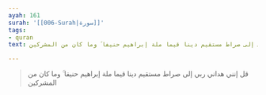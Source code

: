 ```yaml
---
ayah: 161
surah: '[[006-Surah|سورة]]'
tags:
- quran
text: قل إنني هداني ربي إلى صراط مستقيم دينا قيما ملة إبراهيم حنيفا ۚ وما كان من المشركين

---
```

> قل إنني هداني ربي إلى صراط مستقيم دينا قيما ملة إبراهيم حنيفا ۚ وما كان من المشركين
